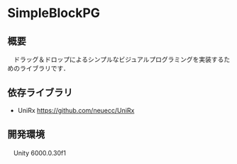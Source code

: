 # SimpleBlockPG


## 概要

　ドラッグ＆ドロップによるシンプルなビジュアルプログラミングを実装するためのライブラリです．

## 依存ライブラリ

- UniRx  https://github.com/neuecc/UniRx
 
## 開発環境

　Unity 6000.0.30f1
